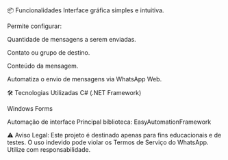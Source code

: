 📦 Funcionalidades
Interface gráfica simples e intuitiva.

Permite configurar:

Quantidade de mensagens a serem enviadas.

Contato ou grupo de destino.

Conteúdo da mensagem.

Automatiza o envio de mensagens via WhatsApp Web.


🛠️ Tecnologias Utilizadas
C# (.NET Framework)

Windows Forms

Automação de interface 
Principal biblioteca: EasyAutomationFramework

⚠️ Aviso Legal: Este projeto é destinado apenas para fins educacionais e de testes. O uso indevido pode violar os Termos de Serviço do WhatsApp. Utilize com responsabilidade.



